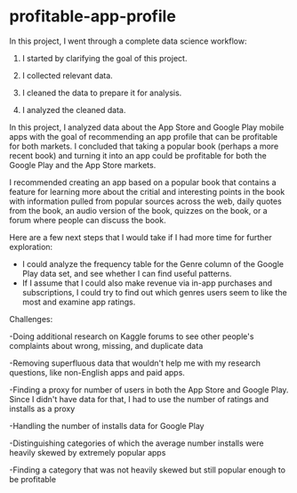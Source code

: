 # profitable-app-profile

In this project, I went through a complete data science workflow:

1. I started by clarifying the goal of this project.

2. I collected relevant data.

3. I cleaned the data to prepare it for analysis.

4. I analyzed the cleaned data.

In this project, I analyzed data about the App Store and Google Play mobile apps with the goal of recommending an app profile that can be profitable for both markets. I concluded that taking a popular book (perhaps a more recent book) and turning it into an app could be profitable for both the Google Play and the App Store markets.

I recommended creating an app based on a popular book that contains a feature for learning more about the critial and interesting points in the book with information pulled from popular sources across the web, daily quotes from the book, an audio version of the book, quizzes on the book, or a forum where people can discuss the book.


Here are a few next steps that I would take if I had more time for further exploration:
- I could analyze the frequency table for the Genre column of the Google Play data set, and see whether I can find useful patterns.
- If I assume that I could also make revenue via in-app purchases and subscriptions, I could try to find out which genres users seem to like the most and examine app ratings.


Challenges:

-Doing additional research on Kaggle forums to see other people's complaints about wrong, missing, and duplicate data

-Removing superfluous data that wouldn't help me with my research questions, like non-English apps and paid apps.

-Finding a proxy for number of users in both the App Store and Google Play. Since I didn't have data for that, I had to use the number of ratings and installs as a proxy

-Handling the number of installs data for Google Play

-Distinguishing categories of which the average number installs were heavily skewed by extremely popular apps

-Finding a category that was not heavily skewed but still popular enough to be profitable
